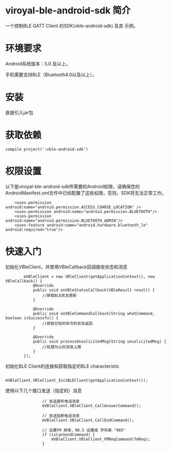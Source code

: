 # viroyal-ble-android-sdk 简介
一个控制BLE GATT Client 的SDK(vble-android-sdk) 及其 示例。

# 环境要求
Android系统版本：5.0 及以上。

手机需要支持BLE（Bluetooth4.0以及以上）。

# 安装
直接引入jar包

# 获取依赖
```
compile project(':vble-android-sdk')
```

# 权限设置
以下是viroyal-ble-android-sdk所需要的Android权限，请确保您的AndroidManifest.xml文件中已经配置了这些权限，否则，SDK将无法正常工作。
```
    <uses-permission android:name="android.permission.ACCESS_COARSE_LOCATION" />
    <uses-permission android:name="android.permission.BLUETOOTH"/>
    <uses-permission android:name="android.permission.BLUETOOTH_ADMIN"/>
    <uses-feature android:name="android.hardware.bluetooth_le" android:required="true"/>
```
    
# 快速入门

初始化VBleClient，并使用VBleCallback回调接收状态和消息
```
        mVBleClient = new VBleClient(getApplicationContext(), new VBleCallback() {
            @Override
            public void onVBleStatusCallback(VBleResult result) {
                //获取BLE状态更新
            }

            @Override
            public void onVBleCommandCallback(String whatCommand, boolean isSuccessful) {
                //获取已知的命令的状态返回
            }
            
            @Override
            public void processUnsolicitedMsg(String unsolicitedMsg) {
                //处理为止的消息上报
            }
        });
```

初始化BLE Client的连接和获取指定的BLE characteristic
```
                mVBleClient.VBleClient_InitBLEClient(getApplicationContext());
```

使用以下几个接口发送（指定的）消息
```
                // 发送接听电话消息
                mVBleClient.VBleClient_CallAnswerCommand();
                
                // 发送挂断电话消息
                mVBleClient.VBleClient_CallEndCommand();
                
                // 设置FM 频率，98.5 设置成 字符串 "985"
                if (isCanSendCommand) {
                    mVBleClient.VBleClient_FMReqCommand(fmReq);
                } 
                
```
